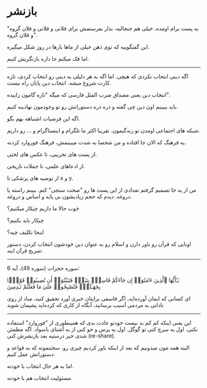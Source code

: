 ﻿<h1>بازنشر</h1>

<p>"یه پست برام اومده، خیلی هم جنجالیه، بذار بفرستمش برای فلانی و فلانی و فلان گروه و فلان گروه".</p>
<p>این گفتگوییه که توی ذهن خیلی از ماها بارها در روز شکل میگیره.</p>
<p>اما فک میکنم جا داره بازنگریش کنیم.</p>
<hr />
<p>اگه دینی انتخاب نکردی که هیچی. اما اگه به هر دلیلی یه دینی رو انتخاب کردی، تازه کارت شروع میشه. انتخاب دین پایان راه نیست.</p>
<p>انتخاب دین یعنی مصداق ضرب المثل فارسی که میگه "تازه گامون زاییده".</p>
<p>باید ببینیم اون دین چی گفته و ذره ذره دستوراتش رو تو وجودمون نهادینه کنیم.</p>
<p>اگه این فرضیات اشتباهه بهم بگو.</p>
<p>شبکه های اجتماعی اومدن تو زندگیمون. تقریبا اکثر ما تلگرام و اینستاگرام و … رو داریم.</p>
<p>یه فرهنگ که الان جا افتاده و من شخصا به شدت میبینمش، فرهنگ فوروارد کردنه.</p>
<p>از پست های تخریبی، تا عکس های لختی.</p>
<p>از ادعاهای علمی، تا جملات تاریخی.</p>
<p>از توضیه های پزشکی تا x و y.</p>
<p>من از یه جا تصمیم گرفتم تعدادی از این پست ها رو "صحت سنجی" کنم. ببینم راسته یا دروغه. دیدم که حجم زیادیشون بی پایه و اساس و دروغه.</p>
<p>خوب حالا ما داریم چیکار میکنیم؟</p>
<p>چیکار باید بکنیم؟</p>
<p>اینجا تکلیف چیه؟</p>
<p>اونایی که قرآن رو باور دارن و اسلام رو به عنوان دین خودشون انتخاب کردن، دستور صریح قرآن اینه:</p>
<hr />
<p>سوره حجرات (سوره 49)، آیه 6:</p>
<p>يَـٰٓأَيُّهَا ٱلَّذِينَ ءَامَنُوٓا۟ إِن جَآءَكُمْ فَاسِقٌۢ بِنَبَإٍۢ فَتَبَيَّنُوٓا۟ أَن تُصِيبُوا۟ قَوْمًۢا بِجَهَـٰلَةٍۢ فَتُصْبِحُوا۟ عَلَىٰ مَا فَعَلْتُمْ نَـٰدِمِينَ</p>
<p>اى كسانى كه ايمان آورده‌ايد، اگر فاسقى برايتان خبرى آورد تحقيق كنيد، مباد از روى نادانى به مردمى آسيب برسانيد، آنگاه از كارى كه كرده‌ايد پشيمان شويد</p>
<hr />
<p>این یعنی اینکه کم کم بد نیست خودتو عادت بدی که همینطوری از "فوروارد" استفاده نکنی. اول یه سرچ کنی تو گوگل. اول یه پرس و جو کنی از یه آشنای باسواد. اگه مطمئن شدی خبر درستیه بعد بازنشرش کنی (re-share).</p>
<p>البته همه مون میدونیم که بعد از اینکه باور کردیم چیزی رو، سختنمونه که به قواعد و دستوراتش عمل کنیم.</p>
<p>اما به هر حال انتخاب با خودته.</p>
<p>مسئولیت انتخاب هم با خودته.</p>